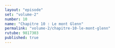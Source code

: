```yaml
---
layout: "episode"
set: "volume-2"
number: 10
name: "Chapitre 10 : Le mont Glenn"
permalink: "volume-2/chapitre-10-le-mont-glenn"
rutube: 9817303
published: true
---
```

